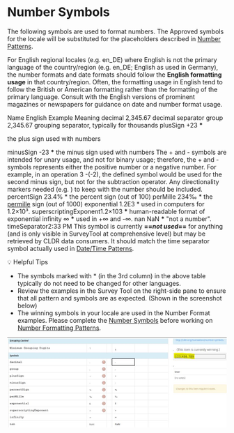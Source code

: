 # Number Symbols

The following symbols are used to format numbers. The Approved symbols for the
locale will be substituted for the placeholders described in [Number
Patterns](../number-patterns/index.md).

For English regional locales (e.g. en_DE) where English is not the primary
language of the country/region (e.g. en_DE; English as used in Germany), the
number formats and date formats should follow the **English formatting usage**
in that country/region. Often, the formatting usage in English tend to follow
the British or American formatting rather than the formatting of the primary
language. Consult with the English versions of prominent magazines or newspapers
for guidance on date and number format usage.

Name English Example
Meaning decimal 2,345.67
decimal separator group 2,345.67
grouping separator, typically for thousands plusSign +23 **\***

the plus sign used with numbers

minusSign -23 **\*** the minus sign used with numbers
The + and - symbols are intended for unary usage, and not for binary usage;
therefore, the + and - symbols represents either the positive number or a
negative number. For example, in an operation 3 -(-2), the defined symbol would
be used for the second minus sign, but not for the subtraction operator. Any
directionality markers needed (e.g. <LRM>) to keep with the number should be
included. percentSign 23.4% \* the percent sign (out of 100) perMille 234‰ \*
the [permille](http://en.wikipedia.org/wiki/Per_mil) sign (out of 1000)
exponential 1.2E3 \* used in computers for 1.2×10³.
superscriptingExponent1.2×103 **\*** human-readable format of exponential
infinity ∞ **\*** used in +∞ and -∞. nan NaN **\*** "not a number".
timeSeparator2:33 PM This symbol is currently **==*not used*==** for anything
(and is only visible in SurveyTool at comprehensive level) but may be retrieved
by CLDR data consumers. It should match the time separator symbol actually used
in [Date/Time Patterns](../../date-time-1/date-time-patterns/index.md).

💡 Helpful Tips

*   The symbols marked with \* (in the 3rd column) in the above table typically
    do not need to be changed for other languages.
*   Review the examples in the Survey Tool on the right-side pane to ensure that
    all pattern and symbols are as expected. (Shown in the screenshot below)
*   The winning symbols in your locale are used in the Number Format examples.
    Please complete the [Number
    Symbols](https://st.unicode.org/cldr-apps/v#/ja/Symbols/) before working on
    [Number Formatting
    Patterns](https://st.unicode.org/cldr-apps/v#/ja/Number_Formatting_Patterns/).

![image](number-symbol.JPG)
